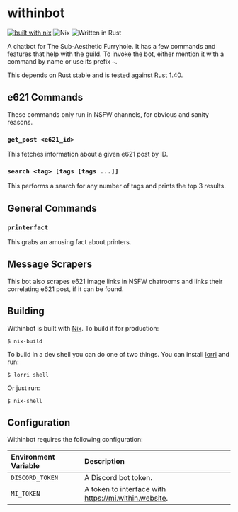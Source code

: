 # withinbot

[![built with
nix](https://builtwithnix.org/badge.svg)](https://builtwithnix.org)
![Nix](https://github.com/Xe/withinbot/workflows/Nix/badge.svg) ![Written in
Rust](https://img.shields.io/badge/Written%20in-Rust-orange)

A chatbot for The Sub-Aesthetic Furryhole. It has a few commands and features
that help with the guild. To invoke the bot, either mention it with a command by
name or use its prefix `~`.

This depends on Rust stable and is tested against Rust 1.40.

## e621 Commands

These commands only run in NSFW channels, for obvious and sanity reasons.

### `get_post <e621_id>`

This fetches information about a given e621 post by ID.

### `search <tag> [tags [tags ...]]`

This performs a search for any number of tags and prints the top 3 results.

## General Commands

### `printerfact`

This grabs an amusing fact about printers.

## Message Scrapers

This bot also scrapes e621 image links in NSFW chatrooms and links their
correlating e621 post, if it can be found.

## Building

Withinbot is built with [Nix](https://builtwithnix.org). To build it for
production:

```console
$ nix-build
```

To build in a dev shell you can do one of two things. You can install
[lorri](https://github.com/target/lorri) and run:

```console
$ lorri shell
```

Or just run:

```console
$ nix-shell
```
## Configuration

Withinbot requires the following configuration:

| Environment Variable | Description                                          |
| :------------------- | :--------------------------------------------------- |
| `DISCORD_TOKEN`      | A Discord bot token.                                 |
| `MI_TOKEN`           | A token to interface with https://mi.within.website. |

